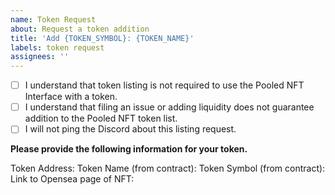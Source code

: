 ```yaml
---
name: Token Request
about: Request a token addition
title: 'Add {TOKEN_SYMBOL}: {TOKEN_NAME}'
labels: token request
assignees: ''
---
```


- [ ] I understand that token listing is not required to use the Pooled NFT Interface with a token.
- [ ] I understand that filing an issue or adding liquidity does not guarantee addition to the Pooled NFT token list.
- [ ] I will not ping the Discord about this listing request.

**Please provide the following information for your token.**

Token Address: 
Token Name (from contract): 
Token Symbol (from contract): 
Link to Opensea page of NFT: 
